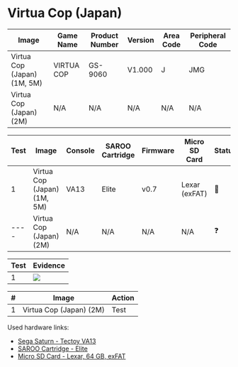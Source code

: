 # Virtua Cop (Japan)

| Image                       | Game Name  | Product Number | Version | Area Code | Peripheral Code |
| --------------------------- | ---------- | -------------- | ------- | --------- | --------------- |
| Virtua Cop (Japan) (1M, 5M) | VIRTUA COP | GS-9060        | V1.000  | J         | JMG             |
| Virtua Cop (Japan) (2M)     | N/A        | N/A            | N/A     | N/A       | N/A             |

| Test | Image                       | Console | SAROO Cartridge | Firmware | Micro SD Card | Status     | Time Played |
| ---- | --------------------------- | ------- | --------------- | -------- | ------------- | ---------- | ----------- |
| 1    | Virtua Cop (Japan) (1M, 5M) | VA13    | Elite           | v0.7     | Lexar (exFAT) | :100:      | 30 minutes  |
| ---- | Virtua Cop (Japan) (2M)     | N/A     | N/A             | N/A      | N/A           | :question: | N/A         |

| Test | Evidence                                                                                         |
| ---- | ------------------------------------------------------------------------------------------------ |
| 1    | [![](https://img.youtube.com/vi/0JdknU3AIlw/0.jpg)](https://www.youtube.com/watch?v=0JdknU3AIlw) |

| #   | Image                   | Action |
| --- | ----------------------- | ------ |
| 1   | Virtua Cop (Japan) (2M) | Test   |

Used hardware links:

- [Sega Saturn - Tectoy VA13](../../../../Info/Consoles/VA13/README.md)
- [SAROO Cartridge - Elite](../../../../Info/Cartridges/GuangzhouSanStarOnlineShop/1.6/README.md)
- [Micro SD Card - Lexar, 64 GB, exFAT](../../../../Info/SdCards/Lexar/64GB/exfat/README.md)

